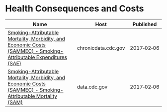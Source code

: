 # Health Consequences and Costs

Name | Host | Published
---- | ---- | ---------
[Smoking-Attributable Mortality, Morbidity, and Economic Costs (SAMMEC) - Smoking-Attributable Expenditures (SAE)](../datasets/ezab-8sq5.md) | chronicdata.cdc.gov | 2017&#x2011;02&#x2011;06
[Smoking-Attributable Mortality, Morbidity, and Economic Costs (SAMMEC) - Smoking-Attributable Mortality (SAM)](../datasets/4yyu-3s69.md) | data.cdc.gov | 2017&#x2011;02&#x2011;06

